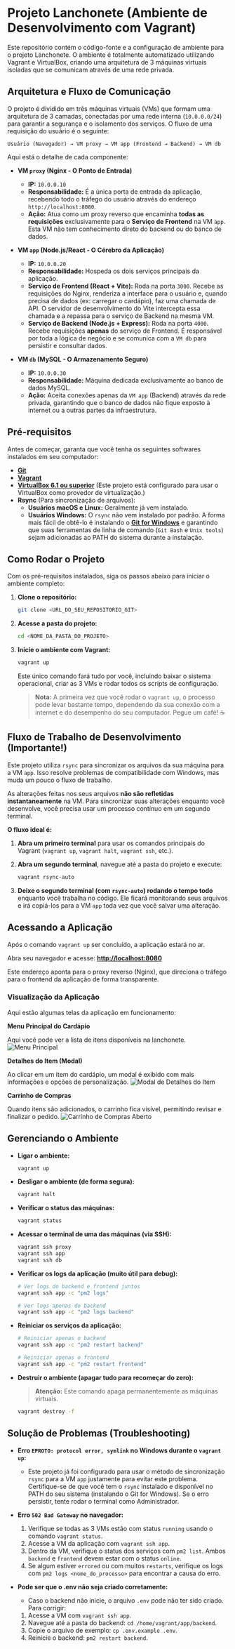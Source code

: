 # Projeto Lanchonete (Ambiente de Desenvolvimento com Vagrant)

Este repositório contém o código-fonte e a configuração de ambiente para o projeto Lanchonete. O ambiente é totalmente automatizado utilizando Vagrant e VirtualBox, criando uma arquitetura de 3 máquinas virtuais isoladas que se comunicam através de uma rede privada.

## Arquitetura e Fluxo de Comunicação

O projeto é dividido em três máquinas virtuais (VMs) que formam uma arquitetura de 3 camadas, conectadas por uma rede interna (`10.0.0.0/24`) para garantir a segurança e o isolamento dos serviços. O fluxo de uma requisição do usuário é o seguinte:

`Usuário (Navegador) → VM proxy → VM app (Frontend → Backend) → VM db`

Aqui está o detalhe de cada componente:

* **VM `proxy` (Nginx - O Ponto de Entrada)**
    * **IP:** `10.0.0.10`
    * **Responsabilidade:** É a única porta de entrada da aplicação, recebendo todo o tráfego do usuário através do endereço `http://localhost:8080`.
    * **Ação:** Atua como um proxy reverso que encaminha **todas as requisições** exclusivamente para o **Serviço de Frontend** na VM `app`. Esta VM não tem conhecimento direto do backend ou do banco de dados.

* **VM `app` (Node.js/React - O Cérebro da Aplicação)**
    * **IP:** `10.0.0.20`
    * **Responsabilidade:** Hospeda os dois serviços principais da aplicação.
    * **Serviço de Frontend (React + Vite):** Roda na porta `3000`. Recebe as requisições do Nginx, renderiza a interface para o usuário e, quando precisa de dados (ex: carregar o cardápio), faz uma chamada de API. O servidor de desenvolvimento do Vite intercepta essa chamada e a repassa para o serviço de Backend na mesma VM.
    * **Serviço de Backend (Node.js + Express):** Roda na porta `4000`. Recebe requisições **apenas** do serviço de Frontend. É responsável por toda a lógica de negócio e se comunica com a `VM db` para persistir e consultar dados.

* **VM `db` (MySQL - O Armazenamento Seguro)**
    * **IP:** `10.0.0.30`
    * **Responsabilidade:** Máquina dedicada exclusivamente ao banco de dados MySQL.
    * **Ação:** Aceita conexões apenas da `VM app` (Backend) através da rede privada, garantindo que o banco de dados não fique exposto à internet ou a outras partes da infraestrutura.

## Pré-requisitos

Antes de começar, garanta que você tenha os seguintes softwares instalados em seu computador:

* [**Git**](https://git-scm.com/downloads)
* [**Vagrant**](https://developer.hashicorp.com/vagrant/downloads)
* **[VirtualBox 6.1 ou superior](https://www.virtualbox.org/wiki/Downloads)** (Este projeto está configurado para usar o VirtualBox como provedor de virtualização.)
* **Rsync** (Para sincronização de arquivos):
    * **Usuários macOS e Linux:** Geralmente já vem instalado.
    * **Usuários Windows:** O `rsync` não vem instalado por padrão. A forma mais fácil de obtê-lo é instalando o **[Git for Windows](https://git-scm.com/downloads)** e garantindo que suas ferramentas de linha de comando (`Git Bash` e `Unix tools`) sejam adicionadas ao PATH do sistema durante a instalação.

## Como Rodar o Projeto

Com os pré-requisitos instalados, siga os passos abaixo para iniciar o ambiente completo:

1.  **Clone o repositório:**
    ```bash
    git clone <URL_DO_SEU_REPOSITORIO_GIT>
    ```

2.  **Acesse a pasta do projeto:**
    ```bash
    cd <NOME_DA_PASTA_DO_PROJETO>
    ```

3.  **Inicie o ambiente com Vagrant:**
    ```bash
    vagrant up
    ```
    Este único comando fará tudo por você, incluindo baixar o sistema operacional, criar as 3 VMs e rodar todos os scripts de configuração.

    > **Nota:** A primeira vez que você rodar o `vagrant up`, o processo pode levar bastante tempo, dependendo da sua conexão com a internet e do desempenho do seu computador. Pegue um café! ☕

## Fluxo de Trabalho de Desenvolvimento (Importante!)

Este projeto utiliza `rsync` para sincronizar os arquivos da sua máquina para a VM `app`. Isso resolve problemas de compatibilidade com Windows, mas muda um pouco o fluxo de trabalho.

As alterações feitas nos seus arquivos **não são refletidas instantaneamente** na VM. Para sincronizar suas alterações enquanto você desenvolve, você precisa usar um processo contínuo em um segundo terminal.

**O fluxo ideal é:**

1.  **Abra um primeiro terminal** para usar os comandos principais do Vagrant (`vagrant up`, `vagrant halt`, `vagrant ssh`, etc.).

2.  **Abra um segundo terminal**, navegue até a pasta do projeto e execute:
    ```bash
    vagrant rsync-auto
    ```

3.  **Deixe o segundo terminal (com `rsync-auto`) rodando o tempo todo** enquanto você trabalha no código. Ele ficará monitorando seus arquivos e irá copiá-los para a VM `app` toda vez que você salvar uma alteração.

## Acessando a Aplicação

Após o comando `vagrant up` ser concluído, a aplicação estará no ar.

Abra seu navegador e acesse: **[http://localhost:8080](http://localhost:8080)**

Este endereço aponta para o proxy reverso (Nginx), que direciona o tráfego para o frontend da aplicação de forma transparente.

### Visualização da Aplicação

Aqui estão algumas telas da aplicação em funcionamento:

**Menu Principal do Cardápio**

Aqui você pode ver a lista de itens disponíveis na lanchonete.
![Menu Principal](images/main.png)

**Detalhes do Item (Modal)**

Ao clicar em um item do cardápio, um modal é exibido com mais informações e opções de personalização.
![Modal de Detalhes do Item](images/modal.png)

**Carrinho de Compras**

Quando itens são adicionados, o carrinho fica visível, permitindo revisar e finalizar o pedido.
![Carrinho de Compras Aberto](images/cart.png)

## Gerenciando o Ambiente

* **Ligar o ambiente:**
    ```bash
    vagrant up
    ```
* **Desligar o ambiente (de forma segura):**
    ```bash
    vagrant halt
    ```
* **Verificar o status das máquinas:**
    ```bash
    vagrant status
    ```
* **Acessar o terminal de uma das máquinas (via SSH):**
    ```bash
    vagrant ssh proxy
    vagrant ssh app
    vagrant ssh db
    ```
* **Verificar os logs da aplicação (muito útil para debug):**
    ```bash
    # Ver logs do backend e frontend juntos
    vagrant ssh app -c "pm2 logs"
    
    # Ver logs apenas do backend
    vagrant ssh app -c "pm2 logs backend"
    ```
* **Reiniciar os serviços da aplicação:**
    ```bash
    # Reiniciar apenas o backend
    vagrant ssh app -c "pm2 restart backend"

    # Reiniciar apenas o frontend
    vagrant ssh app -c "pm2 restart frontend"
    ```
* **Destruir o ambiente (apagar tudo para recomeçar do zero):**
    > **Atenção:** Este comando apaga permanentemente as máquinas virtuais.
    ```bash
    vagrant destroy -f
    ```

## Solução de Problemas (Troubleshooting)

* **Erro `EPROTO: protocol error, symlink` no Windows durante o `vagrant up`:**
    * Este projeto já foi configurado para usar o método de sincronização `rsync` para a VM `app` justamente para evitar este problema. Certifique-se de que você tem o `rsync` instalado e disponível no PATH do seu sistema (instalando o Git for Windows). Se o erro persistir, tente rodar o terminal como Administrador.

* **Erro `502 Bad Gateway` no navegador:**
    1.  Verifique se todas as 3 VMs estão com status `running` usando o comando `vagrant status`.
    2.  Acesse a VM da aplicação com `vagrant ssh app`.
    3.  Dentro da VM, verifique o status dos serviços com `pm2 list`. Ambos `backend` e `frontend` devem estar com o status `online`.
    4.  Se algum estiver `errored` ou com muitos `restarts`, verifique os logs com `pm2 logs <nome_do_processo>` para encontrar a causa do erro.
* **Pode ser que o .env não seja criado corretamente:**
    * Caso o backend não inicie, o arquivo `.env` pode não ter sido criado. Para corrigir:
    1.  Acesse a VM com `vagrant ssh app`.
    2.  Navegue até a pasta do backend: `cd /home/vagrant/app/backend`.
    3.  Copie o arquivo de exemplo: `cp .env.example .env`.
    4.  Reinicie o backend: `pm2 restart backend`.